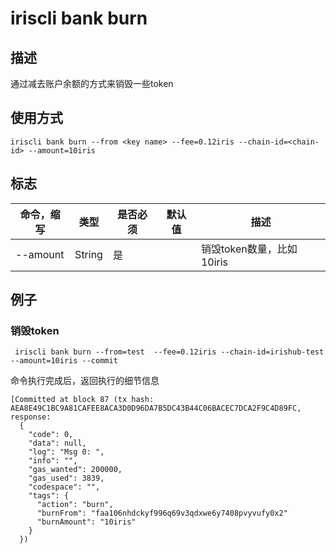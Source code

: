 # iriscli bank burn

## 描述

通过减去账户余额的方式来销毁一些token

## 使用方式

```
iriscli bank burn --from <key name> --fee=0.12iris --chain-id=<chain-id> --amount=10iris
```


## 标志

| 命令，缩写       | 类型   | 是否必须 | 默认值                | 描述                                                         |
| ---------------- | ------ | -------- | --------------------- | ------------------------------------------------------------ |
| --amount         | String | 是       |                       | 销毁token数量，比如10iris                               |



## 例子

### 销毁token

```
 iriscli bank burn --from=test  --fee=0.12iris --chain-id=irishub-test --amount=10iris --commit
```

命令执行完成后，返回执行的细节信息

```
[Committed at block 87 (tx hash: AEA8E49C1BC9A81CAFEE8ACA3D0D96DA7B5DC43B44C06BACEC7DCA2F9C4D89FC, response:
  {
    "code": 0,
    "data": null,
    "log": "Msg 0: ",
    "info": "",
    "gas_wanted": 200000,
    "gas_used": 3839,
    "codespace": "",
    "tags": {
      "action": "burn",
      "burnFrom": "faa106nhdckyf996q69v3qdxwe6y7408pvyvufy0x2"
      "burnAmount": "10iris"
    }
  })
```
